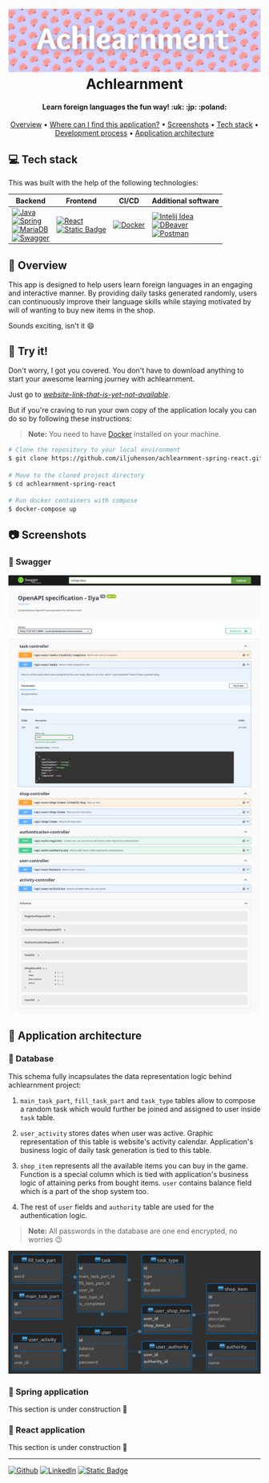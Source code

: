 <h1 align="center">
  <br>
  <img src="./github-related/achlearnment-header.png" alt="Achlearnment">
  <br>
  Achlearnment
</h1>

<h4 align="center">Learn foreign languages the fun way! :uk: :jp: :poland:</h4>

<p align="center">
  <a href="#overview">Overview</a> •
  <a href="#try">Where can I find this application?</a> •
  <a href="#screenshots">Screenshots</a> •
  <a href="#tech-stack">Tech stack</a> •
  <a href="#dev-process">Development process</a> •
  <a href="#app-architecture">Application architecture</a>
</p>

## <a name="tech-stack"></a>:computer: Tech stack

This was built with the help of the following technologies:

| Backend                                                                                                                                                                                                                                                                                                                                                                                                                                                                                                         | Frontend                                                                                                                                                                                                                                        | CI/CD                                                                                                                          | Additional software                                                                                                                                                                                                                                                                                                                                                                                    |
|-----------------------------------------------------------------------------------------------------------------------------------------------------------------------------------------------------------------------------------------------------------------------------------------------------------------------------------------------------------------------------------------------------------------------------------------------------------------------------------------------------------------|-------------------------------------------------------------------------------------------------------------------------------------------------------------------------------------------------------------------------------------------------|--------------------------------------------------------------------------------------------------------------------------------|--------------------------------------------------------------------------------------------------------------------------------------------------------------------------------------------------------------------------------------------------------------------------------------------------------------------------------------------------------------------------------------------------------|
| [![Java](https://img.shields.io/badge/java-orange?style=for-the-badge&logo=openjdk&logoColor=white)](https://openjdk.org/)<br/>[![Spring](https://img.shields.io/badge/spring-green?style=for-the-badge&logo=spring&logoColor=white)](https://spring.io/)<br/>[![MariaDB](https://img.shields.io/badge/mariadb-blue?style=for-the-badge&logo=MariaDB)](https://mariadb.org/)<br/>[![Swagger](https://img.shields.io/badge/swagger-green?style=for-the-badge&logo=swagger&logoColor=white)](https://swagger.io/) | [![React](https://img.shields.io/badge/React-black?style=for-the-badge&logo=React)](https://react.dev/)<br/>[![Static Badge](https://img.shields.io/badge/typescript-blue?style=for-the-badge&logo=typescript&logoColor=white)](https://www.typescriptlang.org/) | [![Docker](https://img.shields.io/badge/docker-blue?style=for-the-badge&logo=docker&logoColor=white)](https://www.docker.com/) | [![Intelij Idea](https://img.shields.io/badge/Intelij%20Idea-grey?style=for-the-badge&logo=intellijidea)](https://www.jetbrains.com/idea/)<br/>[![DBeaver](https://img.shields.io/badge/DBeaver-brown?style=for-the-badge&logo=dbeaver)](https://dbeaver.io/)<br/>[![Postman](https://img.shields.io/badge/Postman-orange?style=for-the-badge&logo=postman&logoColor=white)](https://www.postman.com/) |

## <a name="overview"></a>:mag_right: Overview

This app is designed to help users learn foreign languages in an engaging and interactive manner. By providing daily tasks
generated randomly, users can continuously improve their language skills while staying motivated by will of wanting to
buy new items in the shop.

Sounds exciting, isn't it :smile:

## <a name="try"></a>:monocle_face: Try it!

Don't worry, I got you covered. You don't have to download anything to start your awesome learning journey with
achlearnment.

Just go to [*website-link-that-is-yet-not-available*](#).

But if you're craving to run your own copy of the application localy you can do so by following these instructions:

> **Note:**
> You need to have [Docker](https://docs.docker.com/engine/install/) installed on your machine.

```bash
# Clone the repository to your local environment
$ git clone https://github.com/iljuhenson/achlearnment-spring-react.git

# Move to the cloned project directory
$ cd achlearnment-spring-react

# Run docker containers with compose
$ docker-compose up
```

## <a name="screenshots"></a>:camera: Screenshots

### :link: Swagger

<img src="./github-related/swagger-ui.png" alt="Database diagram image">

## <a name="app-architecture"></a>:triangular_ruler: Application architecture

### :floppy_disk: Database

This schema fully incapsulates the data representation logic behind achlearnment project:

1. `main_task_part`, `fill_task_part` and `task_type` tables allow to compose a random task which would further be joined and assigned to user inside `task` table.

1. `user_activity` stores dates when user was active. Graphic representation of this table is website's activity calendar. Application's business logic of daily task generation is tied to this table.

1. `shop_item` represents all the available items you can buy in the game. Function is a special column which is tied with application's business logic of attaining perks from bought items. `user` contains balance field which is a part of the shop system too.

1. The rest of `user` fields and `authority` table are used for the authentication logic.

> **Note:**
> All passwords in the database are one end encrypted, no worries :wink:

<img src="./github-related/achlearnment-diagram.png" alt="Database diagram image">

### :herb: Spring application

This section is under construction :construction:

### :newspaper: React application

This section is under construction :construction:

---

[![Github](https://img.shields.io/badge/github-black?style=for-the-badge&logo=github)](https://github.com/iljuhenson) [![LinkedIn](https://img.shields.io/badge/linkedin-blue?style=for-the-badge&logo=linkedin)](https://www.linkedin.com/in/iljuhenson/) [![Static Badge](https://img.shields.io/badge/stackoverflow-black?style=for-the-badge&logo=stackoverflow)](https://stackoverflow.com/users/20804442/iljuhenson)
